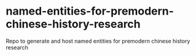 # named-entities-for-premodern-chinese-history-research
Repo to generate and host named entities for premodern chinese history research
